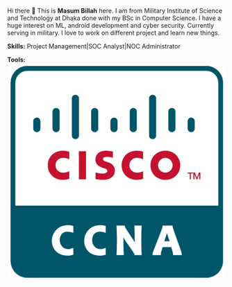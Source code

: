 Hi there 👋
This is **Masum Billah** here. I am from Military Institute of Science and Technology at Dhaka done with my BSc in Computer Science.
I have a huge interest on ML, android development and cyber security. Currently serving in military.
I love to work on different project and learn new things.

**Skills:**
Project Management|SOC Analyst|NOC Administrator

**Tools:**
![](cisco-ccna-png-logo-16.png)
<!--
**masum5421/masum5421** is a ✨ _special_ ✨ repository because its `README.md` (this file) appears on your GitHub profile.

Here are some ideas to get you started:

- 🔭 I’m currently working on ...
- 🌱 I’m currently learning ...
- 👯 I’m looking to collaborate on ...
- 🤔 I’m looking for help with ...
- 💬 Ask me about ...
- 📫 How to reach me: ...
- 😄 Pronouns: ...
- ⚡ Fun fact: ...
-->
